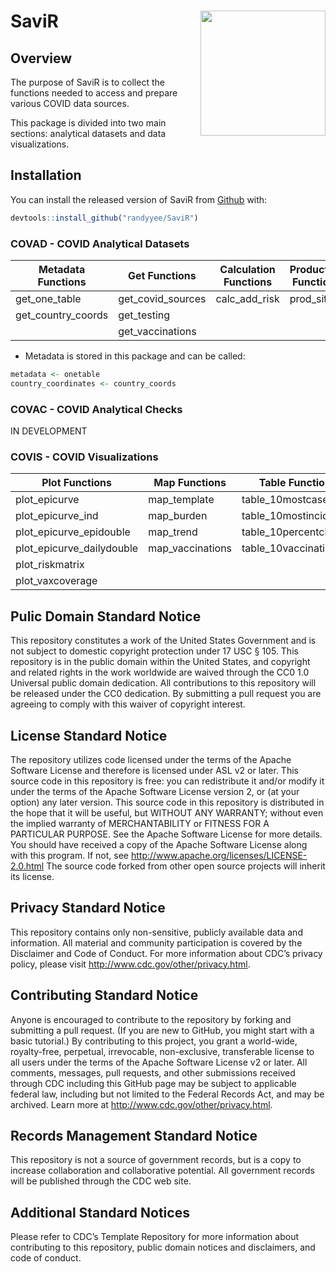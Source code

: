 
<!-- README.md is generated from README.Rmd. Please edit that file -->

# SaviR <img src='logo/hex-SaviR.png' align = "right" height="200" />

<!-- badges: start -->
<!-- badges: end -->

## Overview

The purpose of SaviR is to collect the functions needed to access and
prepare various COVID data sources.

This package is divided into two main sections: analytical datasets and
data visualizations.

## Installation

You can install the released version of SaviR from
[Github](https://github.com/randyyee/SaviR) with:

``` r
devtools::install_github("randyyee/SaviR")
```

### COVAD - COVID Analytical Datasets

| Metadata Functions   | Get Functions       | Calculation Functions | Production Functions |
|----------------------|---------------------|-----------------------|----------------------|
| get\_one\_table      | get\_covid\_sources | calc\_add\_risk       | prod\_sitrep         |
| get\_country\_coords | get\_testing        |                       |                      |
|                      | get\_vaccinations   |                       |                      |

-   Metadata is stored in this package and can be called:

``` r
metadata <- onetable  
country_coordinates <- country_coords  
```

### COVAC - COVID Analytical Checks

IN DEVELOPMENT

### COVIS - COVID Visualizations

| Plot Functions              | Map Functions     | Table Functions        |
|-----------------------------|-------------------|------------------------|
| plot\_epicurve              | map\_template     | table\_10mostcases     |
| plot\_epicurve\_ind         | map\_burden       | table\_10mostincidence |
| plot\_epicurve\_epidouble   | map\_trend        | table\_10percentchange |
| plot\_epicurve\_dailydouble | map\_vaccinations | table\_10vaccinations  |
| plot\_riskmatrix            |                   |                        |
| plot\_vaxcoverage           |                   |                        |

## Pulic Domain Standard Notice

This repository constitutes a work of the United States Government and
is not subject to domestic copyright protection under 17 USC § 105. This
repository is in the public domain within the United States, and
copyright and related rights in the work worldwide are waived through
the CC0 1.0 Universal public domain dedication. All contributions to
this repository will be released under the CC0 dedication. By submitting
a pull request you are agreeing to comply with this waiver of copyright
interest.

## License Standard Notice

The repository utilizes code licensed under the terms of the Apache
Software License and therefore is licensed under ASL v2 or later. This
source code in this repository is free: you can redistribute it and/or
modify it under the terms of the Apache Software License version 2, or
(at your option) any later version. This source code in this repository
is distributed in the hope that it will be useful, but WITHOUT ANY
WARRANTY; without even the implied warranty of MERCHANTABILITY or
FITNESS FOR A PARTICULAR PURPOSE. See the Apache Software License for
more details. You should have received a copy of the Apache Software
License along with this program. If not, see
<http://www.apache.org/licenses/LICENSE-2.0.html> The source code forked
from other open source projects will inherit its license.

## Privacy Standard Notice

This repository contains only non-sensitive, publicly available data and
information. All material and community participation is covered by the
Disclaimer and Code of Conduct. For more information about CDC’s privacy
policy, please visit <http://www.cdc.gov/other/privacy.html>.

## Contributing Standard Notice

Anyone is encouraged to contribute to the repository by forking and
submitting a pull request. (If you are new to GitHub, you might start
with a basic tutorial.) By contributing to this project, you grant a
world-wide, royalty-free, perpetual, irrevocable, non-exclusive,
transferable license to all users under the terms of the Apache Software
License v2 or later. All comments, messages, pull requests, and other
submissions received through CDC including this GitHub page may be
subject to applicable federal law, including but not limited to the
Federal Records Act, and may be archived. Learn more at
<http://www.cdc.gov/other/privacy.html>.

## Records Management Standard Notice

This repository is not a source of government records, but is a copy to
increase collaboration and collaborative potential. All government
records will be published through the CDC web site.

## Additional Standard Notices

Please refer to CDC’s Template Repository for more information about
contributing to this repository, public domain notices and disclaimers,
and code of conduct.
